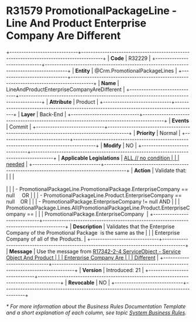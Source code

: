 ﻿---
erp.type: business-rule
erp.entity: Crm.PromotionalPackageLines
---

# R31579 PromotionalPackageLine - Line And Product Enterprise Company Are Different
+-----------------------------+---------------------------------------------------------------------------------------+
| **Code**                    | R32229                                                                                |
+-----------------------------+---------------------------------------------------------------------------------------+
| **Entity**                  | @Crm.PromotionalPackageLines                                                              |
+-----------------------------+---------------------------------------------------------------------------------------+
| **Name**                    | LineAndProductEnterpriseCompanyAreDifferent                                           |
+-----------------------------+---------------------------------------------------------------------------------------+
| **Attribute**               | Product                                                                               |
+-----------------------------+---------------------------------------------------------------------------------------+
| **Layer**                   | Back-End                                                                              |
+-----------------------------+---------------------------------------------------------------------------------------+
| **Events**                  | Commit                                                                                |
+-----------------------------+---------------------------------------------------------------------------------------+
| **Priority**                | Normal                                                                                |
+-----------------------------+---------------------------------------------------------------------------------------+
| **Modify**                  | NO                                                                                    |
+-----------------------------+---------------------------------------------------------------------------------------+
| **Applicable Legislations** | [ALL // no condition                                                                  |
|                             | needed](xref:applicable-legislations)                                                 |
+-----------------------------+---------------------------------------------------------------------------------------+
| **Action**                  | Validate that:                                                                        |
|                             | <br/><br/>                                                                            |
|                             | -   PromotionalPackageLine.PromotionalPackage.EnterpriseCompany == null     OR                                |
|                             | -   PromotionalPackageLine.Product.EnterpriseCompany == null    OR                    |
|                             | -   PromotionalPackage.EnterpriseCompany != null AND                                  |
|                             |     PromotionalPackage.Lines.All(PromotionalPackageLine.Product.EnterpriseCompany ==  |
|                             |     PromotionalPackage.EnterpriseCompany                                              |
+-----------------------------+---------------------------------------------------------------------------------------+
| **Description**             | Validates that the Enterprise Company of the Promotional Package  is the same as the  |
|                             | Enterprise Company оf all of the Products.                                                    |
+-----------------------------+---------------------------------------------------------------------------------------+
| **Message**                 | Use the message from [R17342-2-4 ServiceObject - Service Object And Product           |
|                             | Enterprise Company Are                                                                |
|                             | Different](R17342-2-4.md)                                                             |
+-----------------------------+---------------------------------------------------------------------------------------+
| **Version**                 | Introduced: 21                                                                        |
+-----------------------------+---------------------------------------------------------------------------------------+
| **Revocable**               | NO                                                                                    |
+-----------------------------+---------------------------------------------------------------------------------------+

*\* For more information about the Business Rules Documentation Template and a short explanation of each column, see
topic [System Business Rules](../templates/template-description-system-business-rules.md).*
